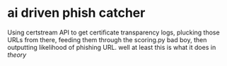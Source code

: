 # ai driven phish catcher

Using certstream API to get certificate transparency logs, plucking those URLs from there, feeding them through the scoring.py bad boy, then outputting likelihood of phishing URL. well at least this is what it does in *theory*
